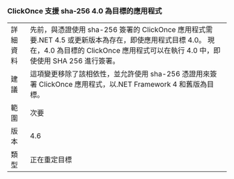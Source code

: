 ### <a name="clickonce-supports-sha-256-on-40-targeted-apps"></a>ClickOnce 支援 sha-256 4.0 為目標的應用程式

|   |   |
|---|---|
|詳細資料|先前，與憑證使用 sha-256 簽署的 ClickOnce 應用程式需要.NET 4.5 或更新版本為存在，即使應用程式目標 4.0。 現在，4.0 為目標的 ClickOnce 應用程式可以在執行 4.0 中，即使使用 SHA 256 進行簽署。|
|建議|這項變更移除了該相依性，並允許使用 sha-256 憑證用來簽署 ClickOnce 應用程式，以.NET Framework 4 和舊版為目標。|
|範圍|次要|
|版本|4.6|
|類型|正在重定目標|

